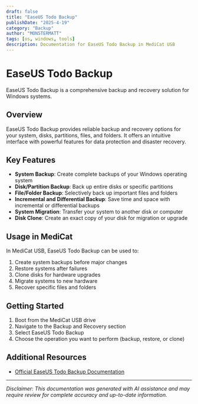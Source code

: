 ```yaml
---
draft: false
title: "EaseUS Todo Backup"
publishDate: "2025-4-19"
category: "Backup"
author: "MON5TERMATT"
tags: [os, windows, tools]
description: Documentation for EaseUS Todo Backup in MediCat USB
---
```


# EaseUS Todo Backup

EaseUS Todo Backup is a comprehensive backup and recovery solution for Windows systems.

## Overview

EaseUS Todo Backup provides reliable backup and recovery options for your system, disks, partitions, files, and folders. It offers an intuitive interface with powerful features for data protection and disaster recovery.

## Key Features

- **System Backup**: Create complete backups of your Windows operating system
- **Disk/Partition Backup**: Back up entire disks or specific partitions
- **File/Folder Backup**: Selectively back up important files and folders
- **Incremental and Differential Backup**: Save time and space with incremental or differential backups
- **System Migration**: Transfer your system to another disk or computer
- **Disk Clone**: Create an exact copy of your disk for migration or upgrade

## Usage in MediCat

In MediCat USB, EaseUS Todo Backup can be used to:

1. Create system backups before major changes
2. Restore systems after failures
3. Clone disks for hardware upgrades
4. Migrate systems to new hardware
5. Recover specific files and folders

## Getting Started

1. Boot from the MediCat USB drive
2. Navigate to the Backup and Recovery section
3. Select EaseUS Todo Backup
4. Choose the operation you want to perform (backup, restore, or clone)

## Additional Resources

- [Official EaseUS Todo Backup Documentation](https://www.easeus.com/support-center/)

---

*Disclaimer: This documentation was generated with AI assistance and may require review for complete accuracy and up-to-date information.*
